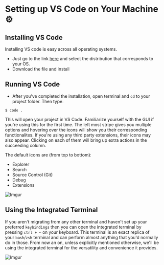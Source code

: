 # Setting up VS Code on Your Machine ⚙️

## Installing VS Code
Installing VS code is easy across all operating systems.
* Just go to the link [here](https://code.visualstudio.com/Download) and select the distribution that corresponds to your OS.
* Download the file and install

## Running VS Code
* After you've completed the installation, open terminal and `cd` to your project folder. Then type:
```
$ code .
```
This will open your project in VS Code. Familiarize yourself with the GUI if you're using this for the first time. The left most stripe gives you multiple options and hovering over the icons will show you their corresponding functionalites. If you're using any third party extensions, their icons may also appear. Clicking on each of them will bring up extra actions in the succeeding column.

The default icons are (from top to bottom):
* Explorer
* Search
* Source Control (Git)
* Debug
* Extensions

![Imgur](https://i.imgur.com/1YVbAN4.png)

## Using the Integrated Terminal
If you aren't migrating from any other terminal and haven't set up your preferred `keybindings` then you can open the integrated terminal by pressing `ctrl + ~` on your keyboard. This terminal is an exact replica of your `bash`/`zsh` terminal and can perform almost anything that you'd normally do in those. From now an on, unless explicitly mentioned otherwise, we'll be using the integrated terminal for the versatility and convenience it provides.

![Imgur](https://i.imgur.com/9Sa0ZZm.png)
